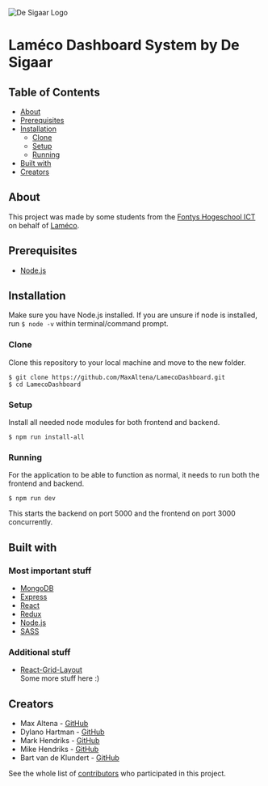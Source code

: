 ![De Sigaar Logo](https://i.gyazo.com/bd001381f989b9443f4769f72c938ca5.png)

# Laméco Dashboard System by De Sigaar

## Table of Contents

- [About](#about)
- [Prerequisites](#prerequisites)
- [Installation](#installation)
  - [Clone](#clone)
  - [Setup](#setup)
  - [Running](#running)
- [Built with](#built-with)
- [Creators](#creators)

## About

This project was made by some students from the [Fontys Hogeschool ICT](https://fontys.nl/hbo-ict/) on behalf of [Laméco](https://www.lameco.nl/).

## Prerequisites

- [Node.js](https://nodejs.org/)

## Installation

Make sure you have Node.js installed. If you are unsure if node is installed, run `$ node -v` within terminal/command prompt.

### Clone

Clone this repository to your local machine and move to the new folder.

```
$ git clone https://github.com/MaxAltena/LamecoDashboard.git
$ cd LamecoDashboard
```

### Setup

Install all needed node modules for both frontend and backend.

```
$ npm run install-all
```

### Running

For the application to be able to function as normal, it needs to run both the frontend and backend.

```
$ npm run dev
```

This starts the backend on port 5000 and the frontend on port 3000 concurrently.

## Built with

### Most important stuff

- [MongoDB](https://www.mongodb.com/)
- [Express](https://expressjs.com/)
- [React](https://reactjs.org/)
- [Redux](https://redux.js.org/)
- [Node.js](https://nodejs.org/)
- [SASS](https://sass-lang.com/)

### Additional stuff

- [React-Grid-Layout](https://github.com/STRML/react-grid-layout/)  
  Some more stuff here :)

## Creators

- Max Altena - [GitHub](https://github.com/MaxAltena)
- Dylano Hartman - [GitHub](https://github.com/DylanoH)
- Mark Hendriks - [GitHub](https://github.com/MariusHendriks)
- Mike Hendriks - [GitHub](https://github.com/madmike1104)
- Bart van de Klundert - [GitHub](https://github.com/Bartvdklu)

See the whole list of [contributors](https://github.com/MaxAltena/LamecoDashboard/contributors) who participated in this project.
